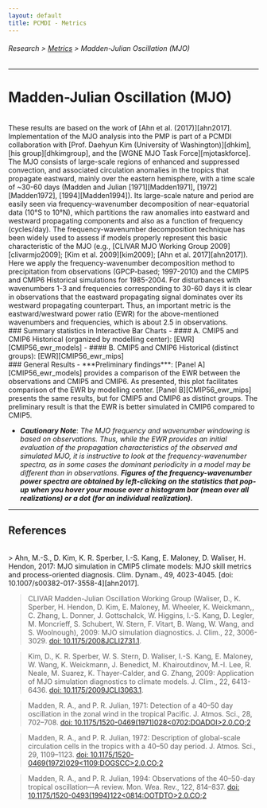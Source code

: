 ```yaml
---
layout: default
title: PCMDI - Metrics
---
```

###### Research > [Metrics][Metrics] > Madden-Julian Oscillation (MJO)
---

# Madden-Julian Oscillation (MJO)
<br/>
These results are based on the work of [Ahn et al. (2017)][ahn2017]. Implementation of the MJO analysis into the PMP is part of a PCMDI collaboration with [Prof. Daehyun Kim (University of Washington)][dhkim], [his group][dhkimgroup], and the [WGNE MJO Task Force][mjotaskforce].
 
<br/>
The MJO consists of large-scale regions of enhanced and suppressed convection, and associated circulation anomalies in the tropics that propagate eastward, mainly over the eastern hemisphere, with a time scale of ~30-60 days (Madden and Julian [1971][Madden1971], [1972][Madden1972], [1994][Madden1994]). Its large-scale nature and period are easily seen via frequency-wavenumber decomposition of near-equatorial data (10°S to 10°N), which partitions the raw anomalies into eastward and westward propagating components and also as a function of frequency (cycles/day). The frequency-wavenumber decomposition technique has been widely used to assess if models properly represent this basic characteristic of the MJO (e.g., [CLIVAR MJO Working Group 2009][clivarmjo2009]; [Kim et al. 2009][kim2009]; [Ahn et al. 2017][ahn2017]). 
 
<br/>
Here we apply the frequency-wavenumber decomposition method to precipitation from observations (GPCP-based; 1997-2010) and the CMIP5 and CMIP6 Historical simulations for 1985-2004. For disturbances with wavenumbers 1-3 and frequencies corresponding to 30-60 days it is clear in observations that the eastward propagating signal dominates over its westward propagating counterpart. Thus, an important metric is the eastward/westward power ratio (EWR) for the above-mentioned wavenumbers and frequencies, which is about 2.5 in observations.

<br/>
### Summary statistics in Interactive Bar Charts
  - #### A. CMIP5 and CMIP6 Historical (organized by modelling center): [EWR][CMIP56_ewr_models]
  - #### B. CMIP5 and CMIP6 Historical (distinct groups): [EWR][CMIP56_ewr_mips]


<br/>
### General Results
- ***Preliminary findings***: [Panel A][CMIP56_ewr_models] provides a comparison of the EWR between the observations and CMIP5 and CMIP6. As presented, this plot facilitates comparison of the EWR by modelling center. [Panel B][CMIP56_ewr_mips] presents the same results, but for  CMIP5 and CMIP6 as distinct groups. The preliminary result is that the EWR is better simulated in CMIP6 compared to CMIP5.

- ***Cautionary Note***: *The MJO frequency and wavenumber windowing is based on observations. Thus, while the EWR provides an initial evaluation of the propagation characteristics of the observed and simulated MJO, it is instructive to look at the frequency-wavenumber spectra, as in some cases the dominant periodicity in a model may be different than in observations.* ***Figures of the frequency-wavenumber power spectra are obtained by left-clicking on the statistics that pop-up when you hover your mouse over a histogram bar (mean over all realizations) or a dot (for an individual realization).***

---

## References
<br/>
> Ahn, M.-S., D. Kim, K. R. Sperber, I.-S. Kang, E. Maloney, D. Waliser, H. Hendon, 2017: MJO simulation in CMIP5 climate models: MJO skill metrics and process-oriented diagnosis. Clim. Dynam., 49, 4023-4045. [doi: 10.1007/s00382-017-3558-4][ahn2017].

> CLIVAR Madden-Julian Oscillation Working Group (Waliser, D., K. Sperber, H. Hendon, D. Kim, E. Maloney, M. Wheeler, K. Weickmann,, C. Zhang, L. Donner, J. Gottschalck, W. Higgins, I.-S. Kang, D. Legler, M. Moncrieff, S. Schubert, W. Stern, F. Vitart, B. Wang, W. Wang, and S. Woolnough), 2009: MJO simulation diagnostics. J. Clim., 22, 3006-3029. [doi: 10.1175/2008JCLI2731.1][clivarmjo2009].

> Kim, D., K. R. Sperber, W. S. Stern, D. Waliser, I.-S. Kang, E. Maloney, W. Wang, K. Weickmann, J. Benedict, M. Khairoutdinov, M.-I. Lee, R. Neale, M. Suarez, K. Thayer-Calder, and G. Zhang, 2009: Application of MJO simulation diagnostics to climate models. J. Clim., 22, 6413-6436. [doi: 10.1175/2009JCLI3063.1][kim2009].

> Madden, R. A., and P. R. Julian, 1971: Detection of a 40–50 day oscillation in the zonal wind in the tropical Pacific. J. Atmos. Sci., 28, 702–708. [doi: 10.1175/1520-0469(1971)028<0702:DOADOI>2.0.CO;2][Madden1971]

> Madden, R. A., and P. R. Julian, 1972: Description of global-scale circulation cells in the tropics with a 40–50 day period. J. Atmos. Sci., 29, 1109–1123. [doi: 10.1175/1520-0469(1972)029<1109:DOGSCC>2.0.CO;2][Madden1972]

> Madden, R. A., and P. R. Julian, 1994: Observations of the 40–50-day tropical oscillation—A review. Mon. Wea. Rev., 122, 814–837. [doi: 10.1175/1520-0493(1994)122<0814:OOTDTO>2.0.CO;2][Madden1994]
 

[dhkim]: https://atmos.uw.edu/faculty-and-research/core-faculty/daehyun-kim/
[dhkimgroup]: https://sites.google.com/uw.edu/kimresearchgroup
[mjotaskforce]: http://www.wmo.int/pages/prog/arep/wwrp/new/MJO_Task_Force_index.html

[ahn2017]: https://doi.org/10.1007/s00382-017-3558-4
[clivarmjo2009]: https://doi.org/10.1175/2008JCLI2731.1
[kim2009]: https://doi.org/10.1175/2009JCLI3063.1
[Madden1971]: https://doi.org/10.1175/1520-0469(1971)028<0702:DOADOI>2.0.CO;2
[Madden1972]: https://doi.org/10.1175/1520-0469(1972)029<1109:DOGSCC>2.0.CO;2
[Madden1994]: https://doi.org/10.1175/1520-0493(1994)122<0814:OOTDTO>2.0.CO;2

[CMIP56_ewr_models]: https://pcmdi.llnl.gov/pmp-preliminary-results/mjo_metrics/mjo_ewr_cmip5and6_overlap_runs_average_sorted_standalone.html
[CMIP56_ewr_mips]: https://pcmdi.llnl.gov/pmp-preliminary-results/mjo_metrics/mjo_ewr_cmip5and6_overlap_runs_average_standalone.html


[Metrics]:{{site.baseurl}}/research/metrics/index.html
